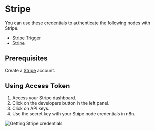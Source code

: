 # Stripe

You can use these credentials to authenticate the following nodes with Stripe.

- [Stripe Trigger](/integrations/builtin/trigger-nodes/n8n-nodes-base.stripetrigger/)
- [Stripe](/integrations/builtin/app-nodes/n8n-nodes-base.stripe/)

## Prerequisites

Create a [Stripe](https://stripe.com/) account.

## Using Access Token

1. Access your Stripe dashboard.
2. Click on the developers button in the left panel.
3. Click on API keys.
4. Use the secret key with your Stripe node credentials in n8n.

![Getting Stripe credentials](/_images/integrations/builtin/credentials/stripe/using-access-token.gif)
